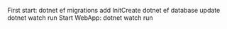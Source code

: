 First start:
  dotnet ef migrations add InitCreate
  dotnet ef database update
  dotnet watch run
Start WebApp:
  dotnet watch run
